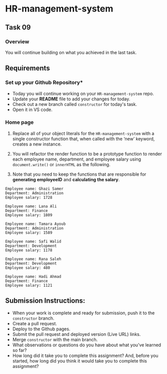 # HR-management-system

## Task 09

### **Overview**

You will continue building on what you achieved in the last task.

## **Requirements**

### **Set up your Github Repository***

- Today you will continue working on your `HR-management-system` repo.
- Update your **README** file to add your changes for today.
- Check out a new branch called `constructor` for today's task.
- Open it in VS code.

### **Home page**

1. Replace all of your object literals for the `HR-management-system` with a single constructor function that, when called with the ‘new’ keyword, creates a new instance.

2. You will refactor the render function to be a prototype function to render each employee name, department, and employee salary using `document.write()` or `innerHTML` as the following.

3. Note that you need to keep the functions that are responsible for **generating employeeID** and **calculating the salary**. 

```
Employee name: Ghazi Samer
Department: Administration
Employee salary: 1728

Employee name: Lana Ali
Department: Finance
Employee salary: 1809

Employee name: Tamara Ayoub
Department: Administration
Employee salary: 1589

Employee name: Safi Walid
Department: Development	
Employee salary: 1178

Employee name: Rana Saleh
Department: Development	
Employee salary: 480

Employee name: Hadi Ahmad
Department: Finance
Employee salary: 1121
```



## Submission Instructions:
- When your work is complete and ready for submission, push it to the `constructor` branch.
- Create a pull request.
- Deploy to the Github pages.
- Submit the pull request and deployed version (Live URL) links.
- Merge `constructor` with the main branch.
- What observations or questions do you have about what you’ve learned so far?
- How long did it take you to complete this assignment? And, before you started, how long did you think it would take you to complete this assignment?
